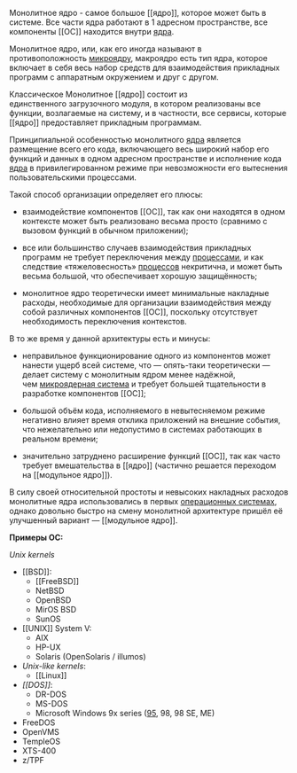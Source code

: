 Монолитное ядро - самое большое [[ядро]], которое может быть в системе. Все части ядра работают в 1 адресном пространстве, все компоненты [[ОС]] находится внутри [ядра](ядро).

Монолитное ядро, или, как его иногда называют в противоположность [микроядру](Микроядро.md), макроядро есть тип ядра, которое включает в себя весь набор средств для взаимодействия прикладных программ с аппаратным окружением и друг с другом.

Классическое Монолитное [[ядро]] состоит из единственного загрузочного модуля, в котором реализованы все функции, возлагаемые на систему, и в частности, все сервисы, которые [[ядро]] предоставляет прикладным программам.

Принципиальной особенностью монолитного [ядра](Ядро) является размещение всего его кода, включающего весь широкий набор его функций и данных в одном адресном пространстве и исполнение кода [ядра](ядро) в привилегированном режиме при невозможности его вытеснения пользовательскими процессами.

Такой способ организации определяет его плюсы:

-   взаимодействие компонентов [[ОС]], так как они находятся в одном контексте может быть реализовано весьма просто (сравнимо с вызовом функций в обычном приложении);
    
-   все или большинство случаев взаимодействия прикладных программ не требует переключения между [процессами](процесс), и как следствие «тяжеловесность» [процессов](процесс) некритична, и может быть весьма большой, что обеспечивает хорошую защищённость;
    
-   монолитное ядро теоретически имеет минимальные накладные расходы, необходимые для организации взаимодействия между собой различных компонентов [[ОС]], поскольку отсутствует необходимость переключения контекстов.

В то же время у данной архитектуры есть и минусы:

-   неправильное функционирование одного из компонентов может нанести ущерб всей системе, что — опять-таки теоретически — делает систему с монолитным ядром менее надёжной, чем [микроядерная система](микроядро) и требует большей тщательности в разработке компонентов [[ОС]];
    
-   большой объём кода, исполняемого в невытесняемом режиме негативно влияет время отклика приложений на внешние события, что нежелательно или недопустимо в системах работающих в реальном времени;
    
-   значительно затруднено расширение функций [[ОС]], так как часто требует вмешательства в [[ядро]] (частично решается переходом на [[модульное ядро]]).
    

В силу своей относительной простоты и невысоких накладных расходов монолитные ядра использовались в первых [операционных системах](ос), однако довольно быстро на смену монолитной архитектуре пришёл её улучшенный вариант — [[модульное ядро]].

**Примеры ОС:**

*Unix kernels*
- [[BSD]]:
	- [[FreeBSD]]
	- NetBSD
	- OpenBSD
	- MirOS BSD
	- SunOS
- [[UNIX]] System V:
	- AIX
	- HP-UX
	- Solaris (OpenSolaris / illumos)
- *Unix-like kernels*:
	- [[Linux]]
- *[[DOS]]*:
	- DR-DOS
	- MS-DOS
	- Microsoft Windows 9x series ([95](Windows%2095), 98, 98 SE, ME)
- FreeDOS
- OpenVMS
- TempleOS
- XTS-400
- z/TPF